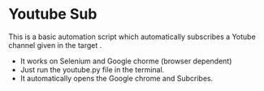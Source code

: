 # Youtube Sub

This is a basic automation script which automatically
subscribes a Yotube channel given in the target .

* It works on Selenium and Google chorme (browser dependent)
* Just run the youtube.py file in the terminal.
* It automatically opens the Google chrome and Subcribes.


